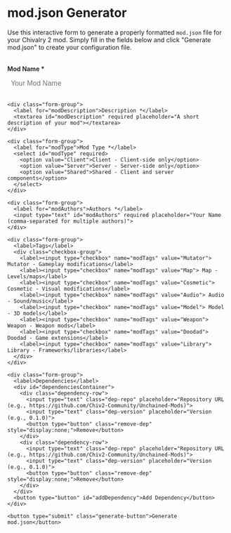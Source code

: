 # mod.json Generator

Use this interactive form to generate a properly formatted `mod.json` file for your Chivalry 2 mod. Simply fill in the fields below and click "Generate mod.json" to create your configuration file.

<div class="mod-json-generator">
  <form id="modJsonForm">
    <div class="form-group">
      <label for="modName">Mod Name *</label>
      <input type="text" id="modName" required placeholder="Your Mod Name">
    </div>

    <div class="form-group">
      <label for="modDescription">Description *</label>
      <textarea id="modDescription" required placeholder="A short description of your mod"></textarea>
    </div>

    <div class="form-group">
      <label for="modType">Mod Type *</label>
      <select id="modType" required>
        <option value="Client">Client - Client-side only</option>
        <option value="Server">Server - Server-side only</option>
        <option value="Shared">Shared - Client and server components</option>
      </select>
    </div>

    <div class="form-group">
      <label for="modAuthors">Authors *</label>
      <input type="text" id="modAuthors" required placeholder="Your Name (comma-separated for multiple authors)">
    </div>

    <div class="form-group">
      <label>Tags</label>
      <div class="checkbox-group">
        <label><input type="checkbox" name="modTags" value="Mutator"> Mutator - Gameplay modifications</label>
        <label><input type="checkbox" name="modTags" value="Map"> Map - Levels/maps</label>
        <label><input type="checkbox" name="modTags" value="Cosmetic"> Cosmetic - Visual modifications</label>
        <label><input type="checkbox" name="modTags" value="Audio"> Audio - Sound/music</label>
        <label><input type="checkbox" name="modTags" value="Model"> Model - 3D models</label>
        <label><input type="checkbox" name="modTags" value="Weapon"> Weapon - Weapon mods</label>
        <label><input type="checkbox" name="modTags" value="Doodad"> Doodad - Game extensions</label>
        <label><input type="checkbox" name="modTags" value="Library"> Library - Frameworks/libraries</label>
      </div>
    </div>

    <div class="form-group">
      <label>Dependencies</label>
      <div id="dependenciesContainer">
        <div class="dependency-row">
          <input type="text" class="dep-repo" placeholder="Repository URL (e.g., https://github.com/Chiv2-Community/Unchained-Mods)">
          <input type="text" class="dep-version" placeholder="Version (e.g., 0.1.0)">
          <button type="button" class="remove-dep" style="display:none;">Remove</button>
        </div>
        <div class="dependency-row">
          <input type="text" class="dep-repo" placeholder="Repository URL (e.g., https://github.com/Chiv2-Community/Unchained-Mods)">
          <input type="text" class="dep-version" placeholder="Version (e.g., 0.1.0)">
          <button type="button" class="remove-dep" style="display:none;">Remove</button>
        </div>
      </div>
      <button type="button" id="addDependency">Add Dependency</button>
    </div>

    <button type="submit" class="generate-button">Generate mod.json</button>
  </form>

  <div id="outputContainer" style="display:none;">
    <h3>Generated mod.json</h3>
    <pre><code id="generatedJson"></code></pre>
    <button id="copyButton">Copy to Clipboard</button>
    <button id="downloadButton">Download mod.json</button>
  </div>
</div>

<style>
.mod-json-generator {
  max-width: 800px;
  margin: 2rem auto;
}

.form-group {
  margin-bottom: 1.5rem;
}

.form-group label {
  display: block;
  margin-bottom: 0.5rem;
  font-weight: 600;
}

.form-group input[type="text"],
.form-group textarea,
.form-group select {
  width: 100%;
  padding: 0.5rem;
  border: 1px solid var(--md-default-fg-color--lightest);
  background-color: var(--md-default-bg-color);
  color: var(--md-default-fg-color);
  border-radius: 4px;
  font-size: 1rem;
}

.form-group textarea {
  min-height: 100px;
  resize: vertical;
}

.checkbox-group {
  display: grid;
  grid-template-columns: repeat(auto-fill, minmax(200px, 1fr));
  gap: 0.5rem;
}

.checkbox-group label {
  display: flex;
  align-items: center;
  font-weight: normal;
}

.checkbox-group input[type="checkbox"] {
  margin-right: 0.5rem;
}

.dependency-row {
  display: flex;
  gap: 0.5rem;
  margin-bottom: 0.5rem;
}

.dep-repo {
  flex: 2;
}

.dep-version {
  flex: 1;
}

.remove-dep {
  background: var(--md-accent-fg-color);
  color: var(--md-accent-bg-color);
  border: none;
  padding: 0.5rem;
  border-radius: 4px;
  cursor: pointer;
}

#addDependency {
  background: var(--md-primary-fg-color);
  color: var(--md-primary-bg-color);
  border: none;
  padding: 0.5rem 1rem;
  border-radius: 4px;
  cursor: pointer;
}

.generate-button {
  background: var(--md-primary-fg-color);
  color: var(--md-primary-bg-color);
  border: none;
  padding: 0.75rem 1.5rem;
  border-radius: 4px;
  cursor: pointer;
  font-size: 1.1rem;
  width: 100%;
}

#outputContainer {
  margin-top: 2rem;
  padding: 1rem;
  background: var(--md-code-bg-color);
  border: 1px solid var(--md-default-fg-color--lightest);
  border-radius: 4px;
}

#outputContainer pre {
  background: var(--md-code-bg-color);
  color: var(--md-code-fg-color);
  padding: 1rem;
  border-radius: 4px;
  overflow-x: auto;
  margin: 0;
}

#outputContainer pre code {
  background: transparent;
  color: var(--md-code-fg-color);
  padding: 0;
}

#copyButton, #downloadButton {
  margin-right: 1rem;
  margin-top: 1rem;
  padding: 0.5rem 1rem;
  border: none;
  border-radius: 4px;
  cursor: pointer;
}

#copyButton {
  background: var(--md-primary-fg-color);
  color: var(--md-primary-bg-color);
}

#downloadButton {
  background: var(--md-default-fg-color--light);
  color: var(--md-default-bg-color);
}

/* Ensure buttons are visible on hover */
button:hover {
  opacity: 0.9;
}

/* Style for dark mode */
[data-md-color-scheme="slate"] {
  .form-group input[type="text"],
  .form-group textarea,
  .form-group select {
    border-color: var(--md-default-fg-color--lighter);
  }
}
</style>

<script>
document.addEventListener('DOMContentLoaded', function() {
  const form = document.getElementById('modJsonForm');
  const outputContainer = document.getElementById('outputContainer');
  const generatedJson = document.getElementById('generatedJson');
  const copyButton = document.getElementById('copyButton');
  const downloadButton = document.getElementById('downloadButton');
  const addDependencyButton = document.getElementById('addDependency');
  const dependenciesContainer = document.getElementById('dependenciesContainer');

  // Add dependency row
  addDependencyButton.addEventListener('click', function() {
    const newRow = document.createElement('div');
    newRow.className = 'dependency-row';
    newRow.innerHTML = `
      <input type="text" class="dep-repo" placeholder="Repository URL">
      <input type="text" class="dep-version" placeholder="Version">
      <button type="button" class="remove-dep">Remove</button>
    `;
    dependenciesContainer.appendChild(newRow);
    updateRemoveButtons();
  });

  // Remove dependency row
  dependenciesContainer.addEventListener('click', function(e) {
    if (e.target.classList.contains('remove-dep')) {
      e.target.parentElement.remove();
      updateRemoveButtons();
    }
  });

  function updateRemoveButtons() {
    const rows = dependenciesContainer.querySelectorAll('.dependency-row');
    rows.forEach((row, index) => {
      const removeBtn = row.querySelector('.remove-dep');
      removeBtn.style.display = rows.length > 1 ? 'block' : 'none';
    });
  }

  // Form submission
  form.addEventListener('submit', function(e) {
    e.preventDefault();

    // Get form values
    const modName = document.getElementById('modName').value;
    const modDescription = document.getElementById('modDescription').value;
    const modType = document.getElementById('modType').value;
    const modAuthors = document.getElementById('modAuthors').value.split(',').map(author => author.trim());

    // Get tags
    const tags = Array.from(document.querySelectorAll('input[name="modTags"]:checked'))
      .map(checkbox => checkbox.value);

    // Get dependencies
    const dependencies = [ {repo_url: "https://github.com/Chiv2-Community/Unchained-Mods", version: "0.1.0"} ];
    document.querySelectorAll('.dependency-row').forEach(row => {
      const repo = row.querySelector('.dep-repo').value.trim();
      const version = row.querySelector('.dep-version').value.trim();
      if (repo && version) {
        dependencies.push({ repo_url: repo, version: version });
      }
    });

    // Create mod.json object
    const modJson = {
      name: modName,
      description: modDescription,
      mod_type: modType,
      authors: modAuthors,
      dependencies: dependencies,
      tags: tags
    };

    // Display the generated JSON
    generatedJson.textContent = JSON.stringify(modJson, null, 2);
    outputContainer.style.display = 'block';
    outputContainer.scrollIntoView({ behavior: 'smooth' });
  });

  // Copy to clipboard
  copyButton.addEventListener('click', function() {
    navigator.clipboard.writeText(generatedJson.textContent)
      .then(() => {
        copyButton.textContent = 'Copied!';
        setTimeout(() => {
          copyButton.textContent = 'Copy to Clipboard';
        }, 2000);
      })
      .catch(err => {
        console.error('Failed to copy:', err);
      });
  });

  // Download mod.json
  downloadButton.addEventListener('click', function() {
    const blob = new Blob([generatedJson.textContent], { type: 'application/json' });
    const url = URL.createObjectURL(blob);
    const a = document.createElement('a');
    a.href = url;
    a.download = 'mod.json';
    document.body.appendChild(a);
    a.click();
    document.body.removeChild(a);
    URL.revokeObjectURL(url);
  });
});
</script>
